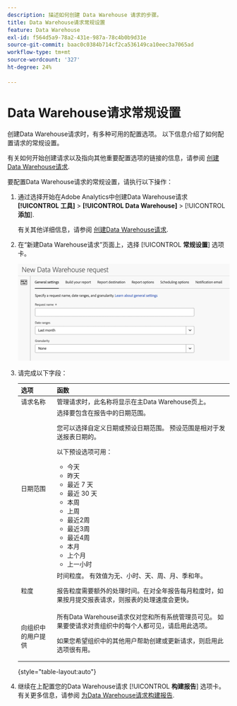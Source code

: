 ```yaml
---
description: 描述如何创建 Data Warehouse 请求的步骤。
title: Data Warehouse请求常规设置
feature: Data Warehouse
exl-id: f564d5a9-78a2-431e-987a-78c4b0b9d31e
source-git-commit: baac0c0384b714cf2ca536149ca10eec3a7065ad
workflow-type: tm+mt
source-wordcount: '327'
ht-degree: 24%

---
```


# Data Warehouse请求常规设置

创建Data Warehouse请求时，有多种可用的配置选项。 以下信息介绍了如何配置请求的常规设置。

有关如何开始创建请求以及指向其他重要配置选项的链接的信息，请参阅 [创建Data Warehouse请求](/help/export/data-warehouse/create-request/t-dw-create-request.md).

要配置Data Warehouse请求的常规设置，请执行以下操作：

1. 通过选择开始在Adobe Analytics中创建Data Warehouse请求 **[!UICONTROL 工具]** > **[!UICONTROL Data Warehouse]** > [!UICONTROL **添加**].

   有关其他详细信息，请参阅 [创建Data Warehouse请求](/help/export/data-warehouse/create-request/t-dw-create-request.md).

1. 在“新建Data Warehouse请求”页面上，选择 [!UICONTROL **常规设置**] 选项卡。

   ![“报表目标”选项卡](assets/dw-general-settings.png)

1. 请完成以下字段：

   | 选项 | 函数 |
   |---------|----------|
   | 请求名称 | 管理请求时，此名称将显示在主Data Warehouse页上。 |
   | 日期范围 | 选择要包含在报告中的日期范围。 <p>您可以选择自定义日期或预设日期范围。 预设范围是相对于发送报表日期的。</p><p>以下预设选项可用：</p><ul><li>今天</li><li>昨天</li><li>最近 7 天</li><li>最近 30 天</li><li>本周</li><li>上周</li><li>最近2周</li><li>最近3周</li><li>最近4周</li><li>本月</li><li>上个月</li><li>上一小时</li></ul> |
   | 粒度 | <!--what does this setting do? It's not the schedule/frequency... --> 时间粒度。 有效值为无、小时、天、周、月、季和年。<p>报告粒度需要额外的处理时间。在对全年报告每月粒度时，如果按月提交报表请求，则报表的处理速度会更快。</p> |
   | 向组织中的用户提供 | 所有Data Warehouse请求仅对您和所有系统管理员可见。 如果要使请求对贵组织中的每个人都可见，请启用此选项。 <p>如果您希望组织中的其他用户帮助创建或更新请求，则启用此选项很有用。</p> |

   {style="table-layout:auto"}

1. 继续在上配置您的Data Warehouse请求 [!UICONTROL **构建报告**] 选项卡。 有关更多信息，请参阅 [为Data Warehouse请求构建报告](/help/export/data-warehouse/create-request/dw-request-build-report.md).
